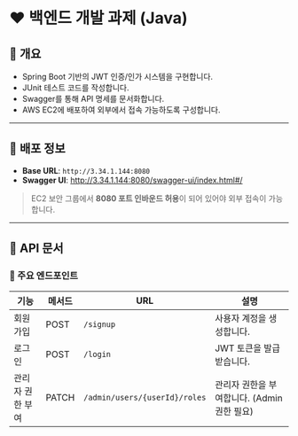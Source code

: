 # ❤️ 백엔드 개발 과제 (Java)

## 🧡 개요

- Spring Boot 기반의 JWT 인증/인가 시스템을 구현합니다.
- JUnit 테스트 코드를 작성합니다.
- Swagger를 통해 API 명세를 문서화합니다.
- AWS EC2에 배포하여 외부에서 접속 가능하도록 구성합니다.

---

## 🧡 배포 정보

- **Base URL**: `http://3.34.1.144:8080`
- **Swagger UI**: http://3.34.1.144:8080/swagger-ui/index.html#/

> EC2 보안 그룹에서 **8080 포트 인바운드 허용**이 되어 있어야 외부 접속이 가능합니다.

---

## 🧡 API 문서

### 💛 주요 엔드포인트

| 기능              | 메서드 | URL                                      | 설명                                           |
|-------------------|--------|-------------------------------------------|------------------------------------------------|
| 회원가입          | POST   | `/signup`                                 | 사용자 계정을 생성합니다.                      |
| 로그인            | POST   | `/login`                                  | JWT 토큰을 발급받습니다.                       |
| 관리자 권한 부여 | PATCH  | `/admin/users/{userId}/roles`             | 관리자 권한을 부여합니다. (Admin 권한 필요)    |
